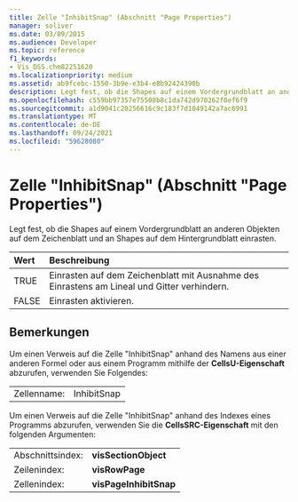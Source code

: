 ```yaml
---
title: Zelle "InhibitSnap" (Abschnitt "Page Properties")
manager: soliver
ms.date: 03/09/2015
ms.audience: Developer
ms.topic: reference
f1_keywords:
- Vis_DSS.chm82251620
ms.localizationpriority: medium
ms.assetid: ab9fcebc-1550-3b9e-e3b4-e8b92424390b
description: Legt fest, ob die Shapes auf einem Vordergrundblatt an anderen Objekten auf dem Zeichenblatt und an Shapes auf dem Hintergrundblatt einrasten.
ms.openlocfilehash: c559bb97357e75508b8c1da742d970262f0ef6f9
ms.sourcegitcommit: a1d9041c20256616c9c183f7d1049142a7ac6991
ms.translationtype: MT
ms.contentlocale: de-DE
ms.lasthandoff: 09/24/2021
ms.locfileid: "59628080"
---
```

# <a name="inhibitsnap-cell-page-properties-section"></a>Zelle "InhibitSnap" (Abschnitt "Page Properties")

Legt fest, ob die Shapes auf einem Vordergrundblatt an anderen Objekten auf dem Zeichenblatt und an Shapes auf dem Hintergrundblatt einrasten.
  
|**Wert**|**Beschreibung**|
|:-----|:-----|
| TRUE  <br/> | Einrasten auf dem Zeichenblatt mit Ausnahme des Einrastens am Lineal und Gitter verhindern.  <br/> |
| FALSE  <br/> | Einrasten aktivieren.  <br/> |
   
## <a name="remarks"></a>Bemerkungen

Um einen Verweis auf die Zelle "InhibitSnap" anhand des Namens aus einer anderen Formel oder aus einem Programm mithilfe der **CellsU-Eigenschaft** abzurufen, verwenden Sie Folgendes: 
  
|||
|:-----|:-----|
| Zellenname:  <br/> | InhibitSnap  <br/> |
   
Um einen Verweis auf die Zelle "InhibitSnap" anhand des Indexes eines Programms abzurufen, verwenden Sie die **CellsSRC-Eigenschaft** mit den folgenden Argumenten: 
  
|||
|:-----|:-----|
| Abschnittsindex:  <br/> |**visSectionObject** <br/> |
| Zeilenindex:  <br/> |**visRowPage** <br/> |
| Zellenindex:  <br/> |**visPageInhibitSnap** <br/> |
   

